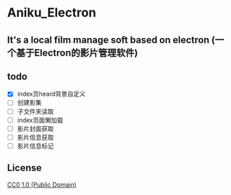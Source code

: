 # Aniku_Electron

## It's a local film manage soft based on electron (一个基于Electron的影片管理软件)

## todo

- [x] index页heard背景自定义
- [ ] 创建影集
- [ ] 子文件夹读取
- [ ] index页面懒加载
- [ ] 影片封面获取
- [ ] 影片信息获取
- [ ] 影片信息标记

## License

[CC0 1.0 (Public Domain)](LICENSE.md)
